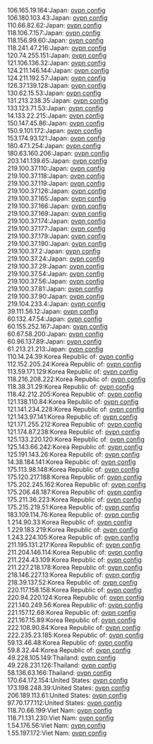 106.165.19.164:Japan: [ovpn config](vpn/106_165_19_164.ovpn)  
106.180.103.43:Japan: [ovpn config](vpn/106_180_103_43.ovpn)  
110.66.82.62:Japan: [ovpn config](vpn/110_66_82_62.ovpn)  
118.106.7.157:Japan: [ovpn config](vpn/118_106_7_157.ovpn)  
118.156.99.60:Japan: [ovpn config](vpn/118_156_99_60.ovpn)  
118.241.47.216:Japan: [ovpn config](vpn/118_241_47_216.ovpn)  
120.74.255.151:Japan: [ovpn config](vpn/120_74_255_151.ovpn)  
121.106.136.32:Japan: [ovpn config](vpn/121_106_136_32.ovpn)  
124.211.146.144:Japan: [ovpn config](vpn/124_211_146_144.ovpn)  
124.211.192.57:Japan: [ovpn config](vpn/124_211_192_57.ovpn)  
126.37.139.128:Japan: [ovpn config](vpn/126_37_139_128.ovpn)  
130.62.15.53:Japan: [ovpn config](vpn/130_62_15_53.ovpn)  
131.213.238.35:Japan: [ovpn config](vpn/131_213_238_35.ovpn)  
133.123.71.53:Japan: [ovpn config](vpn/133_123_71_53.ovpn)  
14.133.22.215:Japan: [ovpn config](vpn/14_133_22_215.ovpn)  
150.147.45.86:Japan: [ovpn config](vpn/150_147_45_86.ovpn)  
150.9.101.172:Japan: [ovpn config](vpn/150_9_101_172.ovpn)  
153.174.93.121:Japan: [ovpn config](vpn/153_174_93_121.ovpn)  
180.47.1.254:Japan: [ovpn config](vpn/180_47_1_254.ovpn)  
180.63.160.206:Japan: [ovpn config](vpn/180_63_160_206.ovpn)  
203.141.139.65:Japan: [ovpn config](vpn/203_141_139_65.ovpn)  
219.100.37.110:Japan: [ovpn config](vpn/219_100_37_110.ovpn)  
219.100.37.118:Japan: [ovpn config](vpn/219_100_37_118.ovpn)  
219.100.37.119:Japan: [ovpn config](vpn/219_100_37_119.ovpn)  
219.100.37.126:Japan: [ovpn config](vpn/219_100_37_126.ovpn)  
219.100.37.165:Japan: [ovpn config](vpn/219_100_37_165.ovpn)  
219.100.37.166:Japan: [ovpn config](vpn/219_100_37_166.ovpn)  
219.100.37.169:Japan: [ovpn config](vpn/219_100_37_169.ovpn)  
219.100.37.174:Japan: [ovpn config](vpn/219_100_37_174.ovpn)  
219.100.37.177:Japan: [ovpn config](vpn/219_100_37_177.ovpn)  
219.100.37.179:Japan: [ovpn config](vpn/219_100_37_179.ovpn)  
219.100.37.190:Japan: [ovpn config](vpn/219_100_37_190.ovpn)  
219.100.37.2:Japan: [ovpn config](vpn/219_100_37_2.ovpn)  
219.100.37.24:Japan: [ovpn config](vpn/219_100_37_24.ovpn)  
219.100.37.29:Japan: [ovpn config](vpn/219_100_37_29.ovpn)  
219.100.37.54:Japan: [ovpn config](vpn/219_100_37_54.ovpn)  
219.100.37.56:Japan: [ovpn config](vpn/219_100_37_56.ovpn)  
219.100.37.81:Japan: [ovpn config](vpn/219_100_37_81.ovpn)  
219.100.37.90:Japan: [ovpn config](vpn/219_100_37_90.ovpn)  
219.104.233.4:Japan: [ovpn config](vpn/219_104_233_4.ovpn)  
39.111.56.12:Japan: [ovpn config](vpn/39_111_56_12.ovpn)  
60.132.47.54:Japan: [ovpn config](vpn/60_132_47_54.ovpn)  
60.155.252.167:Japan: [ovpn config](vpn/60_155_252_167.ovpn)  
60.67.58.200:Japan: [ovpn config](vpn/60_67_58_200.ovpn)  
60.96.137.89:Japan: [ovpn config](vpn/60_96_137_89.ovpn)  
61.213.21.213:Japan: [ovpn config](vpn/61_213_21_213.ovpn)  
110.14.24.39:Korea Republic of: [ovpn config](vpn/110_14_24_39.ovpn)  
112.152.205.24:Korea Republic of: [ovpn config](vpn/112_152_205_24.ovpn)  
113.59.171.129:Korea Republic of: [ovpn config](vpn/113_59_171_129.ovpn)  
118.216.208.222:Korea Republic of: [ovpn config](vpn/118_216_208_222.ovpn)  
118.38.31.29:Korea Republic of: [ovpn config](vpn/118_38_31_29.ovpn)  
118.42.212.205:Korea Republic of: [ovpn config](vpn/118_42_212_205.ovpn)  
121.138.110.84:Korea Republic of: [ovpn config](vpn/121_138_110_84.ovpn)  
121.141.234.228:Korea Republic of: [ovpn config](vpn/121_141_234_228.ovpn)  
121.143.97.141:Korea Republic of: [ovpn config](vpn/121_143_97_141.ovpn)  
121.171.255.212:Korea Republic of: [ovpn config](vpn/121_171_255_212.ovpn)  
121.174.87.238:Korea Republic of: [ovpn config](vpn/121_174_87_238.ovpn)  
125.133.220.120:Korea Republic of: [ovpn config](vpn/125_133_220_120.ovpn)  
125.143.66.242:Korea Republic of: [ovpn config](vpn/125_143_66_242.ovpn)  
125.191.143.26:Korea Republic of: [ovpn config](vpn/125_191_143_26.ovpn)  
14.38.184.141:Korea Republic of: [ovpn config](vpn/14_38_184_141.ovpn)  
175.113.98.148:Korea Republic of: [ovpn config](vpn/175_113_98_148.ovpn)  
175.120.217.188:Korea Republic of: [ovpn config](vpn/175_120_217_188.ovpn)  
175.202.245.162:Korea Republic of: [ovpn config](vpn/175_202_245_162.ovpn)  
175.206.48.187:Korea Republic of: [ovpn config](vpn/175_206_48_187.ovpn)  
175.211.36.223:Korea Republic of: [ovpn config](vpn/175_211_36_223.ovpn)  
175.215.219.51:Korea Republic of: [ovpn config](vpn/175_215_219_51.ovpn)  
183.109.114.76:Korea Republic of: [ovpn config](vpn/183_109_114_76.ovpn)  
1.214.90.33:Korea Republic of: [ovpn config](vpn/1_214_90_33.ovpn)  
1.229.183.219:Korea Republic of: [ovpn config](vpn/1_229_183_219.ovpn)  
1.243.224.105:Korea Republic of: [ovpn config](vpn/1_243_224_105.ovpn)  
211.195.131.217:Korea Republic of: [ovpn config](vpn/211_195_131_217.ovpn)  
211.204.146.114:Korea Republic of: [ovpn config](vpn/211_204_146_114.ovpn)  
211.224.43.109:Korea Republic of: [ovpn config](vpn/211_224_43_109.ovpn)  
211.227.218.178:Korea Republic of: [ovpn config](vpn/211_227_218_178.ovpn)  
218.146.227.13:Korea Republic of: [ovpn config](vpn/218_146_227_13.ovpn)  
218.39.137.52:Korea Republic of: [ovpn config](vpn/218_39_137_52.ovpn)  
220.117.158.158:Korea Republic of: [ovpn config](vpn/220_117_158_158.ovpn)  
220.94.220.124:Korea Republic of: [ovpn config](vpn/220_94_220_124.ovpn)  
221.140.249.56:Korea Republic of: [ovpn config](vpn/221_140_249_56.ovpn)  
221.157.12.68:Korea Republic of: [ovpn config](vpn/221_157_12_68.ovpn)  
221.167.15.89:Korea Republic of: [ovpn config](vpn/221_167_15_89.ovpn)  
222.108.90.84:Korea Republic of: [ovpn config](vpn/222_108_90_84.ovpn)  
222.235.23.185:Korea Republic of: [ovpn config](vpn/222_235_23_185.ovpn)  
59.13.46.48:Korea Republic of: [ovpn config](vpn/59_13_46_48.ovpn)  
59.8.32.44:Korea Republic of: [ovpn config](vpn/59_8_32_44.ovpn)  
49.228.105.149:Thailand: [ovpn config](vpn/49_228_105_149.ovpn)  
49.228.231.126:Thailand: [ovpn config](vpn/49_228_231_126.ovpn)  
58.136.63.166:Thailand: [ovpn config](vpn/58_136_63_166.ovpn)  
170.64.172.154:United States: [ovpn config](vpn/170_64_172_154.ovpn)  
173.198.248.39:United States: [ovpn config](vpn/173_198_248_39.ovpn)  
206.189.113.61:United States: [ovpn config](vpn/206_189_113_61.ovpn)  
97.70.177.112:United States: [ovpn config](vpn/97_70_177_112.ovpn)  
118.70.66.199:Viet Nam: [ovpn config](vpn/118_70_66_199.ovpn)  
118.71.131.230:Viet Nam: [ovpn config](vpn/118_71_131_230.ovpn)  
1.54.176.56:Viet Nam: [ovpn config](vpn/1_54_176_56.ovpn)  
1.55.197.172:Viet Nam: [ovpn config](vpn/1_55_197_172.ovpn)  
